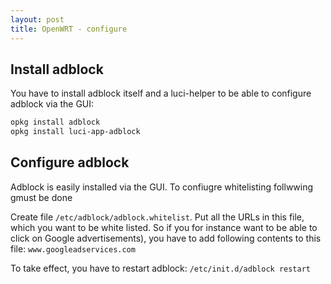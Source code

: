 ```yaml
---
layout: post
title: OpenWRT - configure
---
```

## Install adblock
You have to install adblock itself and a luci-helper to be able to configure adblock via the GUI:
```bash
opkg install adblock
opkg install luci-app-adblock
```

## Configure adblock
Adblock is easily installed via the GUI.
To confiugre whitelisting follwwing gmust be done

Create file `/etc/adblock/adblock.whitelist`.
Put all the URLs in this file, which you want to be white listed. So if you for instance want to be able to click on Google advertisements), you have to add following contents to this file:
`www.googleadservices.com`

To take effect, you have to  restart adblock:
`/etc/init.d/adblock restart`
 
